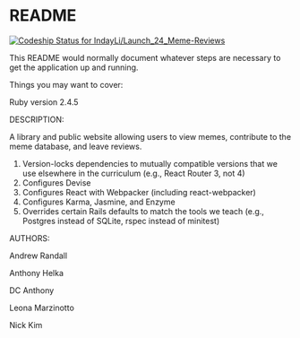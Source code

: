 # README

[![Codeship Status for IndayLi/Launch_24_Meme-Reviews](https://app.codeship.com/projects/05476c30-4750-0137-27b0-1201e7d87ad3/status?branch=master)](https://app.codeship.com/projects/337464)

This README would normally document whatever steps are necessary to get the
application up and running.

Things you may want to cover:

Ruby version 2.4.5

DESCRIPTION:

A library and public website allowing users to view memes, contribute to the meme database, and leave reviews.






1) Version-locks dependencies to mutually compatible versions that we use elsewhere in the curriculum (e.g., React Router 3, not 4)
2) Configures Devise
3) Configures React with Webpacker (including react-webpacker)
4) Configures Karma, Jasmine, and Enzyme
5) Overrides certain Rails defaults to match the tools we teach (e.g., Postgres instead of SQLite, rspec instead of minitest)


AUTHORS:

Andrew Randall

Anthony Helka

DC Anthony

Leona Marzinotto

Nick Kim
